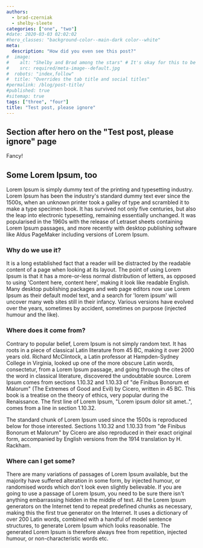 ```yaml
---
authors:
  - brad-czerniak
  - shelby-sleete
categories: ["one", "two"]
#date: 2020-03-03 02:02:02
#hero_classes: "background-color--main-dark color--white"
meta:
  description: "How did you even see this post?"
#  image:
#    alt: "Shelby and Brad among the stars" # It's okay for this to be empty if the image is decorative
#    src: required/meta-image--default.jpg
#  robots: "index,follow"
#  title: "Overrides the tab title and social titles"
#permalink: /blog/post-title/
#published: true
#sitemap: true
tags: ["three", "four"]
title: "Test post, please ignore"
---
```


## Section after hero on the "Test post, please ignore" page

Fancy!

## Some Lorem Ipsum, too

Lorem Ipsum is simply dummy text of the printing and typesetting industry. Lorem Ipsum has been the industry's standard
dummy text ever since the 1500s, when an unknown printer took a galley of type and scrambled it to make a type specimen
book. It has survived not only five centuries, but also the leap into electronic typesetting, remaining essentially
unchanged. It was popularised in the 1960s with the release of Letraset sheets containing Lorem Ipsum passages, and more
recently with desktop publishing software like Aldus PageMaker including versions of Lorem Ipsum.

### Why do we use it?

It is a long established fact that a reader will be distracted by the readable content of a page when looking at its layout.
The point of using Lorem Ipsum is that it has a more-or-less normal distribution of letters, as opposed to using 'Content
here, content here', making it look like readable English. Many desktop publishing packages and web page editors now use
Lorem Ipsum as their default model text, and a search for 'lorem ipsum' will uncover many web sites still in their infancy.
Various versions have evolved over the years, sometimes by accident, sometimes on purpose (injected humour and the like).

### Where does it come from?

Contrary to popular belief, Lorem Ipsum is not simply random text. It has roots in a piece of classical Latin literature
from 45 BC, making it over 2000 years old. Richard McClintock, a Latin professor at Hampden-Sydney College in Virginia,
looked up one of the more obscure Latin words, consectetur, from a Lorem Ipsum passage, and going through the cites of the
word in classical literature, discovered the undoubtable source. Lorem Ipsum comes from sections 1.10.32 and 1.10.33 of
"de Finibus Bonorum et Malorum" (The Extremes of Good and Evil) by Cicero, written in 45 BC. This book is a treatise on
the theory of ethics, very popular during the Renaissance. The first line of Lorem Ipsum, "Lorem ipsum dolor sit amet..",
comes from a line in section 1.10.32.

The standard chunk of Lorem Ipsum used since the 1500s is reproduced below for those interested. Sections 1.10.32 and 1.10.33
from "de Finibus Bonorum et Malorum" by Cicero are also reproduced in their exact original form, accompanied by English
versions from the 1914 translation by H. Rackham.

### Where can I get some?

There are many variations of passages of Lorem Ipsum available, but the majority have suffered alteration in some form,
by injected humour, or randomised words which don't look even slightly believable. If you are going to use a passage of
Lorem Ipsum, you need to be sure there isn't anything embarrassing hidden in the middle of text. All the Lorem Ipsum
generators on the Internet tend to repeat predefined chunks as necessary, making this the first true generator on the
Internet. It uses a dictionary of over 200 Latin words, combined with a handful of model sentence structures, to generate
Lorem Ipsum which looks reasonable. The generated Lorem Ipsum is therefore always free from repetition, injected humour,
or non-characteristic words etc.
